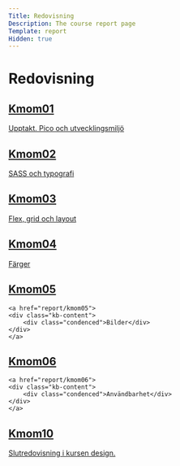 ```yaml
---
Title: Redovisning
Description: The course report page
Template: report
Hidden: true
---
```


# Redovisning

<div class="kmom-box">
    <div class="kmom-header"><a href="report/kmom01"><span class="link-anchor"></span><h2>Kmom01</h2></a></div>
    <a href="report/kmom01">
    <div class="kb-content">
        <div class="condenced">Upptakt. Pico och
        utvecklingsmiljö</div>
    </div>
    </a>
</div>

<div class="kmom-box">
    <div class="kmom-header"><a href="report/kmom02"><span class="link-anchor"></span><h2>Kmom02</h2></a></div>
    <a href="report/kmom02">
    <div class="kb-content">
        <div class="condenced">SASS och typografi</div>
    </div>
    </a>
</div>

<div class="kmom-box">
    <div class="kmom-header"><a href="report/kmom03"><span class="link-anchor"></span><h2>Kmom03</h2></a></div>
    <a href="report/kmom03">
    <div class="kb-content">
        <div class="condenced">Flex, grid och layout</div>
    </div>
</div>

<div class="kmom-box">
    <div class="kmom-header"><a href="report/kmom04"><span class="link-anchor"></span><h2>Kmom04</h2></a></div>
    <a href="report/kmom04">
        <div class="kb-content">
            <div class="condenced">Färger</div>
        </div>
    </a>
</div>

<div class="kmom-box">
    <div class="kmom-header"><a href="report/kmom05"><span class="link-anchor"></span><h2>Kmom05</h2></a></div>

    <a href="report/kmom05">
    <div class="kb-content">
        <div class="condenced">Bilder</div>
    </div>
    </a>
</div>


<div class="kmom-box">
    <div class="kmom-header"><a href="report/kmom06"><span class="link-anchor"></span><h2>Kmom06</h2></a></div>

    <a href="report/kmom06">
    <div class="kb-content">
        <div class="condenced">Användbarhet</div>
    </div>
    </a>
</div>

<div class="kmom-box project">
    <div class="kmom-header"><a href="report/kmom10"><h2>Kmom10</h2></a></div>
    <a href="report/kmom10">
    <div class="kb-content">
            <div class="condenced">Slutredovisning i kursen design.</div>
    </div>
    </a>
</div>
